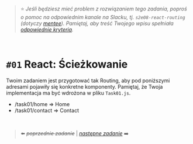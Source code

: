 > :star: *Jeśli będziesz mieć problem z rozwiązaniem tego zadania, poproś o pomoc na odpowiednim kanale na Slacku, tj. `s2e08-react-routing` (dotyczy [mentee](https://devmentor.pl/mentoring-javascript/)). Pamiętaj, aby treść Twojego wpisu spełniała [odpowiednie kryteria](https://devmentor.pl/jak-prosic-o-pomoc/).*

&nbsp;

# `#01` React: Ścieżkowanie


Twoim zadaniem jest przygotować tak Routing, aby pod poniższymi adresami pojawiły się konkretne komponenty. Pamiętaj, że Twoja implementacja ma być wdrożona w pliku `Task01.js`.

- /task01/home => Home
- /task01/contact => Contact

&nbsp;


> :arrow_left: ~~*poprzednie zadanie*~~ | [*następne zadanie*](./../02) :arrow_right:
